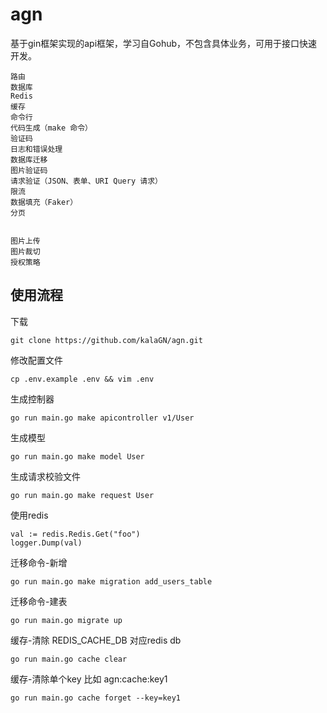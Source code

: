 # agn
基于gin框架实现的api框架，学习自Gohub，不包含具体业务，可用于接口快速开发。

    路由
    数据库
    Redis
    缓存
    命令行
    代码生成（make 命令）
    验证码
    日志和错误处理
    数据库迁移
    图片验证码
    请求验证（JSON、表单、URI Query 请求）
    限流
    数据填充（Faker）
    分页


    图片上传
    图片裁切
    授权策略


## 使用流程

下载
```
git clone https://github.com/kalaGN/agn.git
```
修改配置文件
```
cp .env.example .env && vim .env
```
生成控制器
```
go run main.go make apicontroller v1/User
```
生成模型
```
go run main.go make model User
```

生成请求校验文件

```
go run main.go make request User
```

使用redis
```
val := redis.Redis.Get("foo")
logger.Dump(val)
```
迁移命令-新增
```
go run main.go make migration add_users_table
```
迁移命令-建表

```
go run main.go migrate up
```

缓存-清除 REDIS_CACHE_DB 对应redis db
```
go run main.go cache clear
```


缓存-清除单个key 比如 agn:cache:key1
```
go run main.go cache forget --key=key1
```

